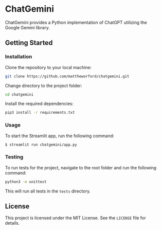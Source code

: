 # ChatGemini

ChatGemini provides a Python implementation of ChatGPT utilizing the Google Gemini library.

## Getting Started

### Installation

Clone the repository to your local machine:

```bash
git clone https://github.com/mattheworford/chatgemini.git
```

Change directory to the project folder:

```bash
cd chatgemini
```

Install the required dependencies:

```bash
pip3 install -r requirements.txt
```

### Usage

To start the Streamlit app, run the following command:

```bash
$ streamlit run chatgemini/app.py
```

### Testing

To run tests for the project, navigate to the root folder and run the following command:

```bash
python3 -m unittest
```

This will run all tests in the `tests` directory.

## License

This project is licensed under the MIT License. See the `LICENSE` file for details.

